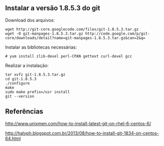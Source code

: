 Instalar a versão 1.8.5.3 do git
----

Download dos arquivos:

	wget http://git-core.googlecode.com/files/git-1.8.5.3.tar.gz
	wget -O git-manpages-1.8.5.3.tar.gz http://code.google.com/p/git-core/downloads/detail?name=git-manpages-1.8.5.3.tar.gz&can=2&q=

Instalar as bibliotecas necessárias:
        
	# yum install zlib-devel perl-CPAN gettext curl-devel gcc

Realizar a instalação:
    
	tar xvfz git-1.8.5.3.tar.gz 
	cd git-1.8.5.3 
	./configure 
	make 
	sudo make prefix=/usr install 
	git --version
	


Referências 
---------
http://www.unixmen.com/how-to-install-latest-git-on-rhel-6-centos-6/ 

http://halyph.blogspot.com.br/2013/08/how-to-install-git-1834-on-centos-64.html
